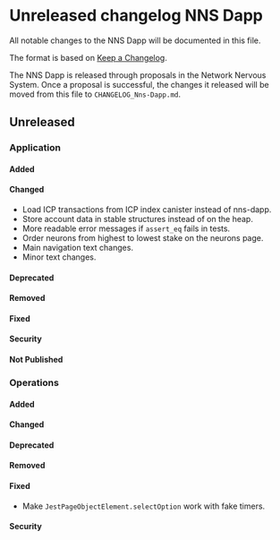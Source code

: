 
# Unreleased changelog NNS Dapp

All notable changes to the NNS Dapp will be documented in this file.

The format is based on [Keep a Changelog](https://keepachangelog.com/en/1.0.0/).

The NNS Dapp is released through proposals in the Network Nervous System. Once a
proposal is successful, the changes it released will be moved from this file to
`CHANGELOG_Nns-Dapp.md`.

## Unreleased

### Application

#### Added

#### Changed

* Load ICP transactions from ICP index canister instead of nns-dapp.
* Store account data in stable structures instead of on the heap.
* More readable error messages if `assert_eq` fails in tests.
* Order neurons from highest to lowest stake on the neurons page.
* Main navigation text changes.
* Minor text changes.

#### Deprecated

#### Removed

#### Fixed

#### Security

#### Not Published

### Operations

#### Added

#### Changed

#### Deprecated

#### Removed

#### Fixed

* Make `JestPageObjectElement.selectOption` work with fake timers.

#### Security
